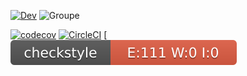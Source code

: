 [![Dev](https://badgen.net/badge/dev/abdelhakim%20rasfi/orange)](https://github.com/arasfi)
![Groupe](https://badgen.net/badge/groupe/alternants/purple)

[![codecov](https://codecov.io/gh/arasfi/ceri-m1-techniques-de-test1/branch/master/graph/badge.svg?token=QN7MYKY1SL)](https://codecov.io/gh/arasfi/ceri-m1-techniques-de-test1)
[![CircleCI](https://circleci.com/gh/arasfi/ceri-m1-techniques-de-test1/tree/master.svg?style=svg)](https://circleci.com/gh/arasfi/ceri-m1-techniques-de-test1/tree/master)
[![Codecov](target/site/badges/checkstyle-result.svg)
